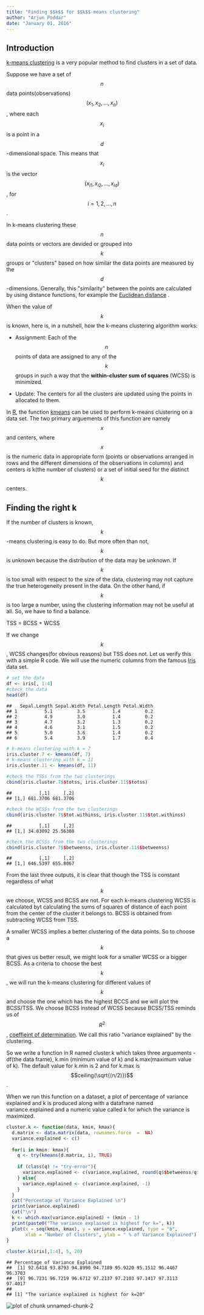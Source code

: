 ```yaml
--- 
title: "Finding $$k$$ for $$k$$-means clustering"
author: "Arjun Poddar"
date: "January 01, 2016"
---
```


## Introduction

<a href="https://en.wikipedia.org/wiki/K-means_clustering" target ="_blank"> k-means clustering</a> is a very popular method to find clusters in a set of data. 

Suppose we have a set of $$n$$ data points(observations) $$(x_1, x_2, \dots, x_n)$$, where each $$x_i$$ is a point in a $$d$$-dimensional space. This means that $$x_i$$ is the vector $$(x_{i1}, x_{i2}, \dots, x_{id})$$, for $$i = 1, 2, \dots, n$$. 


In k-means clustering these $$n$$ data points or vectors are devided or grouped into $$k$$ groups or "clusters" based on how similar the data points are measured by the $$d$$-dimensions. Generally, this "similarity" between the points are calculated by using distance functions, for example the <a href= "https://en.wikipedia.org/wiki/Euclidean_distance" target="_blank"> Euclidean distance</a> .




When the value of $$k$$ is known, here is, in a nutshell, how the k-means clustering algorithm works: 


* Assignment: Each of the $$n$$ points of data are assigned to any of the $$k$$ groups in such a way that the **within-cluster sum of squares** (WCSS) is minimized. 

* Update: The centers for all the clusters are updated using the points in allocated to them.




In <a href="https://www.r-project.org/" target ="_blank"> R</a>, the function  <a
href="https://stat.ethz.ch/R-manual/R-devel/library/stats/html/kmeans.html" target="_blank"> kmeans</a> can be used to perform k-means clustering on a data set. The two primary arguements of this function are namely $$x$$ and centers, where $$x$$ is the numeric data in appropriate form (points or observations arranged in rows and the different dimensions of the observations in columns) and centers is k(the number of clusters) or a set of initial seed for the distinct $$k$$ centers.


## Finding the right k

If the number of clusters is known, $$k$$-means clustering is easy to do. But more often than not, $$k$$ is unknown because the distribution of the data may be unknown. If $$k$$ is too small with respect to the size of the data, clustering may not capture the true heterogeneity present in the data. On the other hand, if $$k$$ is too large a number, using the clustering information may not be useful at all. So, we have to find a balance.

TSS = BCSS  + WCSS


If we change $$k$$, WCSS changes(for obvious reasons) but TSS does not. Let us verify this with a simple R code. We will use the numeric columns from the famous <a href="https://en.wikipedia.org/wiki/Iris_flower_data_set" target="_blank"> Iris</a> data set.


```r
# set the data
df <- iris[, 1:4]
#check the data
head(df)
```

```
##   Sepal.Length Sepal.Width Petal.Length Petal.Width
## 1          5.1         3.5          1.4         0.2
## 2          4.9         3.0          1.4         0.2
## 3          4.7         3.2          1.3         0.2
## 4          4.6         3.1          1.5         0.2
## 5          5.0         3.6          1.4         0.2
## 6          5.4         3.9          1.7         0.4
```

```r
# k-means clustering with k = 7
iris.cluster.7 <- kmeans(df, 7)
# k-means clustering with k = 11
iris.cluster.11 <- kmeans(df, 11)

#check the TSSs from the two clusterings 
cbind(iris.cluster.7$$totss, iris.cluster.11$$totss)
```

```
##          [,1]     [,2]
## [1,] 681.3706 681.3706
```

```r
#check the WCSSs from the two clusterings 
cbind(iris.cluster.7$$tot.withinss, iris.cluster.11$$tot.withinss)
```

```
##          [,1]     [,2]
## [1,] 34.83092 25.56388
```

```r
#check the BCSSs from the two clusterings 
cbind(iris.cluster.7$$betweenss, iris.cluster.11$$betweenss)
```

```
##          [,1]     [,2]
## [1,] 646.5397 655.8067
```
From the last three outputs, it is clear that though the TSS is constant regardless of what $$k$$ we choose, WCSS and BCSS are not. For each k-means clustering WCSS is calculated byt calculating the sums of squares of distance of each point from the center of the cluster it belongs to. BCSS is obtained from subtracting WCSS from TSS.

A smaller WCSS implies a better clustering of the data points. So to choose a $$k$$ that gives us better result, we might look for a smaller WCSS or a bigger BCSS. 
As a criteria to choose the best $$k$$, we will run the k-means clustering for different values of $$k$$ and choose the one which has the highest BCCS and we will plot the BCSS/TSS. We choose BCSS instead of WCSS because BCSS/TSS reminds us of $$R^2$$, <a href="https://en.wikipedia.org/wiki/Coefficient_of_determination" target="_blank"> coeffieint of determination</a>. We call this ratio "variance explained" by the clustering.

So we write a function in R named cluster.k which takes three arguements - df(the data frame), k.min (minimum value of k) and k.max(maximum value of k). The default value for k.min is 2 and for k.max is $$ceiling(\sqrt{(n/2)})$$.

When we run this function on a dataset, a plot of percentage of variance explained and k is produced along with a datafrane named variance.explained and a numeric value called k for which the variance is maximized.



```r
cluster.k <- function(data, kmin, kmax){
  d.matrix <- data.matrix(data, rownames.force  =  NA)
  variance.explained <- c()
  
  for(i in kmin: kmax){
    q <- try(kmeans(d.matrix, i), TRUE)
    
    if (class(q) != "try-error"){
      variance.explained <- c(variance.explained, round(q$$betweenss/q$$totss, 6)*100)
    } else{
      variance.explained <- c(variance.explained, -1)
    }
  }
  cat("Percentage of Variance Explained \n")
  print(variance.explained)
  cat("\n")
  k <- which.max(variance.explained) + (kmin - 1)
  print(paste0("The variance explained is highest for k=", k))
  plot(x = seq(kmin, kmax), y = variance.explained, type = "b", 
       xlab = "Number of Clusters", ylab = " % of Variance Explained")
}
 
cluster.k(iris[,1:4], 5, 20)
```

```
## Percentage of Variance Explained 
##  [1] 92.6418 93.8793 94.8990 94.7189 95.9220 95.1512 96.4467 96.3783
##  [9] 96.7231 96.7219 96.6712 97.2137 97.2103 97.1417 97.3113 97.4017
## 
## [1] "The variance explained is highest for k=20"
```

![plot of chunk unnamed-chunk-2](figure/unnamed-chunk-2-1.png)
